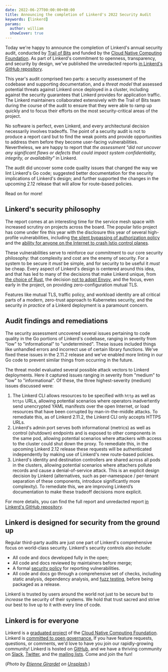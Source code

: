 ```yaml
---
date: 2022-06-27T00:00:00+00:00
title: Announcing the completion of Linkerd's 2022 Security Audit
keywords: [linkerd]
params:
  author: william
  showCover: true
---
```


Today we're happy to announce the completion of Linkerd's annual security audit,
conducted by [Trail of Bits](https://www.trailofbits.com/) and funded by the
[Cloud Native Computing Foundation](https://cncf.io). As part of Linkerd's
commitment to openness, transparency, and security by design, we've published
the unredacted reports [in Linkerd's GitHub
repository](https://github.com/linkerd/linkerd2/tree/main/audits/2022).

This year's audit comprised two parts: a security assessment of the codebase and
supporting documentation, and a _threat model_ that assessed potential threats
against Linkerd once deployed in a cluster, including against the security
guarantees that Linkerd provides for application traffic. The Linkerd
maintainers collaborated extensively with the Trail of Bits team during the
course of the audit to ensure that they were able to ramp up quickly and to
focus their efforts on the most security-critical areas of the project.

No software is perfect, even Linkerd, and every architectural decision
necessarily involves tradeoffs. The point of a security audit is not to produce
a report card but to find the weak points and provide opportunities to address
them before they become user-facing vulnerabilities. Nevertheless, we are happy
to report that _the assessment "did not uncover any significant flaws or
defects that could impact system confidentiality, integrity, or availability"_
in Linkerd.

The audit did uncover some code quality issues that changed the way we lint
Linkerd's Go code; suggested better documentation for the security implications
of Linkerd's design; and further supported the changes in the upcoming 2.12
release that will allow for route-based policies.

Read on for more!

## Linkerd's security philosophy

The report comes at an interesting time for the service mesh space with
increased scrutiny on projects across the board. The popular Istio project has
come under fire this year with the disclosure this year of several high-profile
vulnerabilities, including [the silent bypassing of authorization
policy](https://nvd.nist.gov/vuln/detail/CVE-2022-21679) and the [ability for
anyone on the Internet to crash Istio control
planes](https://nvd.nist.gov/vuln/detail/CVE-2022-23635).

These vulnerabilities serve to reinforce our commitment to our core security
philosophy: that complexity and cost are the enemy of security. For a system to
be secure it _must_ be simple, and for security to be useful it _must_ be cheap.
Every aspect of Linkerd's design is centered around this idea, and that has led
to many of the decisions that make Linkerd unique, from [the choice of
Rust](/2020/07/23/under-the-hood-of-linkerds-state-of-the-art-rust-proxy-linkerd2-proxy/),
the decision [not to adopt
Envoy](/2020/12/03/why-linkerd-doesnt-use-envoy/), and the
focus, even early in the project, on providing zero-configuration mutual TLS.

Features like mutual TLS, traffic policy, and workload identity are all critical
parts of a modern, zero-trust approach to Kubernetes security, and the security
_in practice_ of a Linkerd deployment is a paramount concern.

## Audit findings and remediations

The security assessment uncovered several issues pertaining to code quality in
the Go portions of Linkerd's codebase, ranging in severity from "low" to
"informational" to "undetermined". These issues included things like unhandled
errors and incorrect use of certain library functions. We've fixed these issues
in the 2.11.2 release and we've enabled more linting in our Go code to prevent
similar things from occurring in the future.

The threat model evaluated several possible attack vectors to Linkerd
deployments. Here it captured issues ranging in severity from "medium" to "low"
to "informational". Of these, the three highest-severity (medium) issues
discussed were:

1. The Linkerd CLI allows resources to be specified with `http` as well as
   `https` URLs, allowing potential scenarios where operators inadvertently send
   unencrypted YAML manifests over the open Internet, or load resources that
   have been corrupted by man-in-the-middle attacks. To remediate this, as of
   Linkerd 2.11.2, the Linkerd CLI only accepts HTTPS URLs.
2. Linkerd's admin port serves both informational (metrics) as well as control
   (shutdown) endpoints and is exposed to other components in the same pod,
   allowing potential scenarios where attackers with access to the cluster could
   shut down the proxy. To remediate this, in the upcoming Linkerd 2.12 release
   these requests will be authenticated independently by making use of Linkerd's
   new route-based policies.
3. Linkerd's identity and destination controllers are shared across all pods in
   the clusters, allowing potential scenarios where attachers pollute records
   and cause a denial-of-service attack. This is an explicit design decision by
   Linkerd (alternatives, such as per-namespace / per-tenant separation of these
   components, introduce significantly more complexity). To remediate this, we
   are improving Linkerd’s documentation to make these tradeoff decisions more
   explicit.

For more details, you can find the full report and unredacted report [in
Linkerd's GitHub
repository](https://github.com/linkerd/linkerd2/tree/main/audits/2022).

## Linkerd is designed for security from the ground up

Regular third-party audits are just one part of Linkerd's comprehensive focus on
world-class security. Linkerd's security controls also include:

* All code and docs developed fully in the open;
* All code and docs reviewed by maintainers before merge;
* A formal [security
  policy](https://github.com/linkerd/linkerd2/blob/main/SECURITY.md) for
  reporting vulnerabilities.
* All code and docs go through a comprehensive set of checks, including static
  analysis, dependency analysis, and [fuzz
  testing](/2021/05/07/fuzz-testing-for-linkerd/), before
  being packaged as a release.

Linkerd is trusted by users around the world not just to be secure but to
_increase_ the security of their systems. We hold that trust sacred and strive
our best to live up to it with every line of code.

## Linkerd is for everyone

Linkerd is a [graduated project](/2021/07/28/announcing-cncf-graduation/) of the
[Cloud Native Computing Foundation](https://cncf.io/). Linkerd is [committed to
open
governance.](/2019/10/03/linkerds-commitment-to-open-governance/)
If you have feature requests, questions, or comments, we'd love to have you join
our rapidly-growing community! Linkerd is hosted on
[GitHub](https://github.com/linkerd/), and we have a thriving community on
[Slack](https://slack.linkerd.io/), [Twitter](https://twitter.com/linkerd), and
the [mailing lists](/2/get-involved/). Come and join the fun!

(*Photo by [Etienne Girardet](https://unsplash.com/@etiennegirardet?utm_source=unsplash&utm_medium=referral&utm_content=creditCopyText)
on
[Unsplash](https://unsplash.com/?utm_source=unsplash&utm_medium=referral&utm_content=creditCopyText).*)
